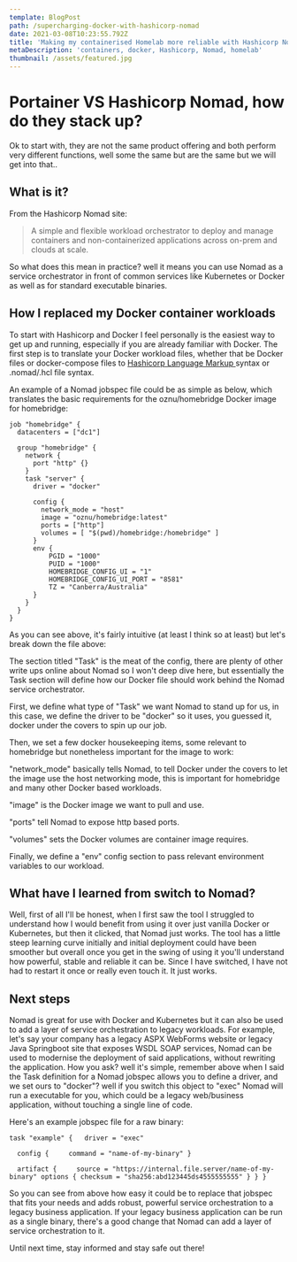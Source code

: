 ```yaml
---
template: BlogPost
path: /supercharging-docker-with-hashicorp-nomad
date: 2021-03-08T10:23:55.792Z
title: 'Making my containerised Homelab more reliable with Hashicorp Nomad '
metaDescription: 'containers, docker, Hashicorp, Nomad, homelab'
thumbnail: /assets/featured.jpg
---
```

# Portainer VS Hashicorp Nomad, how do they stack up?

Ok to start with, they are not the same product offering and both perform very different functions, well some the same but are the same but we will get into that..

## What is it?

From the Hashicorp Nomad site:

> A simple and flexible workload orchestrator to deploy and manage containers and non-containerized applications across on-prem and clouds at scale.

So what does this mean in practice? well it means you can use Nomad as a service orchestrator in front of common services like Kubernetes or Docker as well as for standard executable binaries.

## How I replaced my Docker container workloads

To start with Hashicorp and Docker I feel personally is the easiest way to get up and running, especially if you are already familiar with Docker. The first step is to translate your Docker workload files, whether that be Docker files or docker-compose files to [Hashicorp Language Markup ](https://www.nomadproject.io/docs/job-specification)syntax or .nomad/.hcl file syntax.

An example of a Nomad jobspec file could be as simple as below, which translates the basic requirements for the oznu/homebridge Docker image for homebridge:

```
job "homebridge" {
  datacenters = ["dc1"]

  group "homebridge" {
    network {
      port "http" {}
    }  
    task "server" {
      driver = "docker"

      config {
        network_mode = "host"
        image = "oznu/homebridge:latest"
        ports = ["http"]
        volumes = [ "$(pwd)/homebridge:/homebridge" ]
      }
      env {
          PGID = "1000"
          PUID = "1000"
          HOMEBRIDGE_CONFIG_UI = "1"
          HOMEBRIDGE_CONFIG_UI_PORT = "8581"
          TZ = "Canberra/Australia"
      }
    }
  }
}
```

As you can see above, it's fairly intuitive (at least I think so at least) but let's break down the file above:

The section titled "Task" is the meat of the config, there are plenty of other write ups online about Nomad so I won't deep dive here, but essentially the Task section will define how our Docker file should work behind the Nomad service orchestrator.

First, we define what type of "Task" we want Nomad to stand up for us, in this case, we define the driver to be "docker" so it uses, you guessed it, docker under the covers to spin up our job.

Then, we set a few docker housekeeping items, some relevant to homebridge but nonetheless important for the image to work:

"network_mode" basically tells Nomad, to tell Docker under the covers to let the image use the host networking mode, this is important for homebridge and many other Docker based workloads.

"image" is the Docker image we want to pull and use.

"ports" tell Nomad to expose http based ports.

"volumes" sets the Docker volumes are container image requires.

Finally, we define a "env" config section to pass relevant environment variables to our workload.

## What have I learned from switch to Nomad?

Well, first of all I'll be honest, when I first saw the tool I struggled to understand how I would benefit from using it over just vanilla Docker or Kubernetes, but then it clicked, that Nomad just works. The tool has a little steep learning curve initially and initial deployment could have been smoother but overall once you get in the swing of using it you'll understand how powerful, stable and reliable it can be. Since I have switched, I have not had to restart it once or really even touch it. It just works. 

## Next steps

Nomad is great for use with Docker and Kubernetes but it can also be used to add a layer of service orchestration to legacy workloads. For example, let's say your company has a legacy ASPX WebForms website or legacy Java Springboot site that exposes WSDL SOAP services, Nomad can be used to modernise the deployment of said applications, without rewriting the application. How you ask? well it's simple, remember above when I said the Task definition for a Nomad jobspec allows you to define a driver, and we set ours to "docker"? well if you switch this object to "exec" Nomad will run a executable for you, which could be a legacy web/business application, without touching a single line of code.

Here's an example jobspec file for a raw binary:

`task "example" {   driver = "exec"`

`  config {     command = "name-of-my-binary"
  }`

`  artifact {     source = "https://internal.file.server/name-of-my-binary"
    options {
      checksum = "sha256:abd123445ds4555555555"
    }
  }
}`

So you can see from above how easy it could be to replace that jobspec that fits your needs and adds robust, powerful service orchestration to a legacy business application. If your legacy business application can be run as a single binary, there's a good change that Nomad can add a layer of service orchestration to it.

Until next time, stay informed and stay safe out there!
